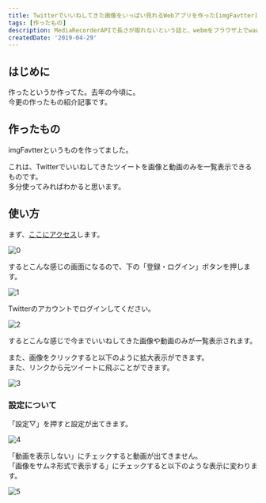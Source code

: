 ```yaml
---
title: Twitterでいいねしてきた画像をいっぱい見れるWebアプリを作った[imgFavtter]
tags: [作ったもの]
description: MediaRecorderAPIで長さが取れないという話と、webmをブラウザ上でwavに変換する話です
createdDate: '2019-04-29'
---
```


## はじめに

作ったというか作ってた。去年の今頃に。  
今更の作ったもの紹介記事です。

## 作ったもの

imgFavtterというものを作ってました。

<link-card title="imgFavtter" link-url="https://imgfavtter.mnao305.com"></link-card>

これは、Twitterでいいねしてきたツイートを画像と動画のみを一覧表示できるものです。  
多分使ってみればわかると思います。

## 使い方

まず、[ここにアクセス](https://imgfavtter.mnao305.com/)します。

![0](/articles/2019/042900/00.png)

するとこんな感じの画面になるので、下の「登録・ログイン」ボタンを押します。

![1](/articles/2019/042900/01.png)

Twitterのアカウントでログインしてください。

![2](/articles/2019/042900/02.png)

するとこんな感じで今までいいねしてきた画像や動画のみが一覧表示されます。

また、画像をクリックすると以下のように拡大表示ができます。  
また、リンクから元ツイートに飛ぶことができます。

![3](/articles/2019/042900/03.png)

### 設定について

「設定▽」を押すと設定が出てきます。

![4](/articles/2019/042900/04.png)

「動画を表示しない」にチェックすると動画が出てきません。  
「画像をサムネ形式で表示する」にチェックすると以下のような表示に変わります。

![5](/articles/2019/042900/05.png)
